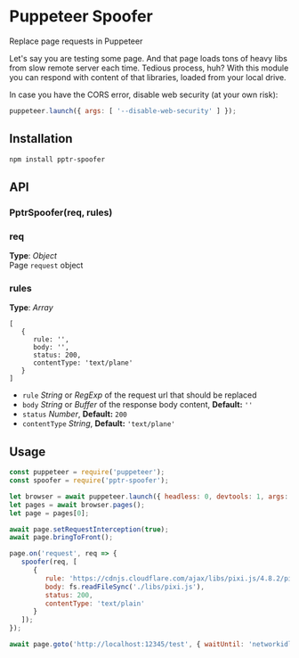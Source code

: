 # Puppeteer Spoofer
Replace page requests in Puppeteer


Let's say you are testing some page. And that page loads tons of heavy libs from slow remote server each time. Tedious process, huh? With this module you can respond with content of that libraries, loaded from your local drive. 

In case you have the CORS error, disable web security (at your own risk):
```javascript
puppeteer.launch({ args: [ '--disable-web-security' ] });
```


## Installation
```bash
npm install pptr-spoofer
```



## API

### PptrSpoofer(req, rules)

### req   
**Type**: _Object_   
Page `request` object



### rules   
**Type**: _Array_   
```
[
   {
      rule: '',
      body: '',
      status: 200,
      contentType: 'text/plane'
   }
]
```
- `rule` _String_ or _RegExp_ of the request url that should be replaced
- `body` _String_ or _Buffer_ of the response body content, **Default:** `''`
- `status` _Number_, **Default:** `200`
- `contentType` _String_, **Default:** `'text/plane'`





## Usage
```javascript
const puppeteer = require('puppeteer');
const spoofer = require('pptr-spoofer');

let browser = await puppeteer.launch({ headless: 0, devtools: 1, args: ['--disable-web-security'] });
let pages = await browser.pages();
let page = pages[0];

await page.setRequestInterception(true);
await page.bringToFront();

page.on('request', req => {
   spoofer(req, [
      {
         rule: 'https://cdnjs.cloudflare.com/ajax/libs/pixi.js/4.8.2/pixi.js', 
         body: fs.readFileSync('./libs/pixi.js'),
         status: 200,
         contentType: 'text/plain'
      }
   ]);
});

await page.goto('http://localhost:12345/test', { waitUntil: 'networkidle2', timeout: 45000 });
```



